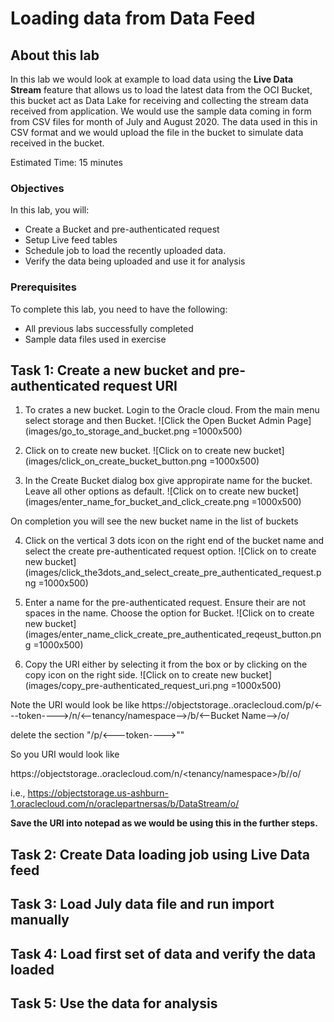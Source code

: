 # Loading data from Data Feed

## About this lab

In this lab we would look at example to load data using the **Live Data Stream** feature that allows us to load the latest data from the OCI Bucket,  this bucket act as Data Lake for receiving and collecting the stream data received from application.  We would use the sample data coming in form from CSV files for month of July and August 2020.  The data used in this in CSV format and we would upload the file in the bucket to simulate data received in the bucket.  

Estimated Time: 15 minutes

### Objectives
In this lab, you will:

- Create a Bucket and pre-authenticated request
- Setup Live feed tables
- Schedule job to load the recently uploaded data.
- Verify the data being uploaded and use it for analysis

### Prerequisites

To complete this lab, you need to have the following:

- All previous labs successfully completed
- Sample data files used in exercise

## Task 1: Create a new bucket and pre-authenticated request URI

1. To crates a new bucket. Login to the Oracle cloud. From the main menu select storage and then Bucket.
![Click the Open Bucket Admin Page](images/go_to_storage_and_bucket.png =1000x500)

2. Click on to create new bucket.
![Click on to create new bucket](images/click_on_create_bucket_button.png =1000x500)

3. In the Create Bucket dialog box give appropirate name for the bucket. Leave all other options as default.
  ![Click on to create new bucket](images/enter_name_for_bucket_and_click_create.png =1000x500)

  On completion you will see the new bucket name in the list of buckets

4. Click on the vertical 3 dots icon on the right end of the bucket name and select the create pre-authenticated request option.
![Click on to create new bucket](images/click_the3dots_and_select_create_pre_authenticated_request.png =1000x500)

5. Enter a name for the pre-authenticated request. Ensure their are not spaces in the name. Choose the option for Bucket.
![Click on to create new bucket](images/enter_name_click_create_pre_authenticated_reqeust_button.png =1000x500)

6. Copy the URI either by selecting it from the box or by clicking on the copy icon on the right side.
![Click on to create new bucket](images/copy_pre-authenticated_request_uri.png =1000x500)

  Note the URI would look be like
  https://objectstorage.<region>.oraclecloud.com/p/\<---token----\>/n/<--tenancy/namespace-->/b/<--Bucket Name-->/o/

  delete the section "/p/<---token---->""

  So you URI would look like

  https://objectstorage.<region>.oraclecloud.com/n/<tenancy/namespace>/b/<Bukect Name>/o/

  i.e., https://objectstorage.us-ashburn-1.oraclecloud.com/n/oraclepartnersas/b/DataStream/o/

  **Save the URI into notepad as we would be using this in the further steps.**

## Task 2: Create Data loading job using Live Data feed


## Task 3: Load July data file and run import manually
## Task 4: Load first set of data and verify the data loaded
## Task 5: Use the data for analysis
